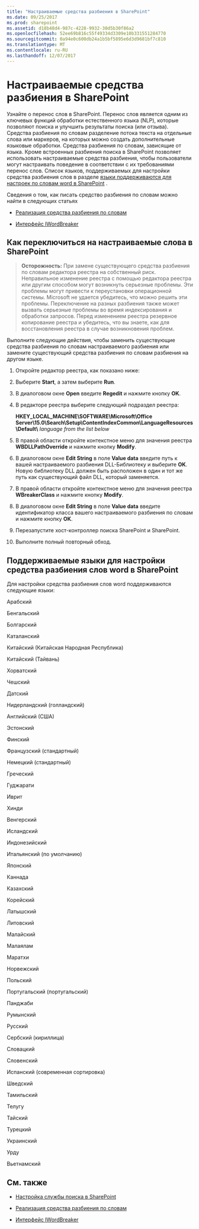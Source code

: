 ```yaml
---
title: "Настраиваемые средства разбиения в SharePoint"
ms.date: 09/25/2017
ms.prod: sharepoint
ms.assetid: d18b48d4-987c-4228-9932-30d5b30f86a2
ms.openlocfilehash: 52ee69b816c55f49334d3309e10b331551284770
ms.sourcegitcommit: 0a94e0c600db24a1b5bf5895e6d3d9681bf7c810
ms.translationtype: MT
ms.contentlocale: ru-RU
ms.lasthandoff: 12/07/2017
---
```

# <a name="custom-word-breakers-in-sharepoint"></a>Настраиваемые средства разбиения в SharePoint
Узнайте о перенос слов в SharePoint. Перенос слов является одним из ключевых функций обработки естественного языка (NLP), которые позволяют поиска и улучшить результаты поиска (или отзыва). Средства разбиения по словам разделение потока текста на отдельные слова или маркеров, на которых можно создать дополнительные языковые обработки. Средства разбиения по словам, зависящие от языка. Кроме встроенных разбиения поиска в SharePoint позволяет использовать настраиваемые средства разбиения, чтобы пользователи могут настраивать поведение в соответствии с их требованиями перенос слов. Список языков, поддерживаемых для настройки средства разбиения слов в разделе [языки поддерживаются для настроек по словам word в SharePoint](#SP15_SupportedLanguages) .
  
    
    

Сведения о том, как писать средство разбиения по словам можно найти в следующих статьях 
-  [Реализация средства разбиения по словам](http://msdn.microsoft.com/en-us/library/ms693186%28v=vs.85%29.aspx)
    
  
-  [Интерфейс IWordBreaker](http://msdn.microsoft.com/en-us/library/ms691079%28v=vs.85%29.aspx)
    
  

## <a name="how-to-switch-to-a-custom-word-breaker-in-sharepoint"></a>Как переключиться на настраиваемые слова в SharePoint
<a name="SP15wordbreaker_howto"> </a>


> **Осторожность:** При замене существующего средства разбиения по словам редактора реестра на собственный риск. Неправильное изменение реестра с помощью редактора реестра или другим способом могут возникнуть серьезные проблемы. Эти проблемы могут привести к переустановки операционной системы. Microsoft не удается убедитесь, что можно решить эти проблемы. Переключение на разных разбиения также может вызвать серьезные проблемы во время индексирования и обработки запросов. Перед изменением реестра резервное копирование реестра и убедитесь, что вы знаете, как для восстановления реестра в случае возникновения проблем. 
  
    
    

Выполните следующие действия, чтобы заменить существующие средства разбиения по словам настраиваемого разбиения или замените существующий средства разбиения по словам разбиения на другом языке.
  
    
    

1. Откройте редактор реестра, как показано ниже:
    
1. Выберите **Start**, а затем выберите **Run**.
    
  
2. В диалоговом окне **Open** введите **Regedit** и нажмите кнопку **OK**.
    
  
2. В редакторе реестра выберите следующий подраздел реестра:
    
    **HKEY_LOCAL_MACHINE\\SOFTWARE\\Microsoft\\Office Server\\15.0\\Search\\Setup\\ContentIndexCommon\\LanguageResources\\Default\\** _language from the list below_
    
  
3. В правой области откройте контекстное меню для значения реестра **WBDLLPathOverride** и нажмите кнопку **Modify**.
    
  
4. В диалоговом окне **Edit String** в поле **Value data** введите путь к вашей настраиваемого разбиения DLL-Библиотеку и выберите **OK**. Новую библиотеку DLL должен быть расположен в один и тот же путь как существующий файл DLL, который заменяется.
    
  
5. В правой области откройте контекстное меню для значения реестра **WBreakerClass** и нажмите кнопку **Modify**.
    
  
6. В диалоговом окне **Edit String** в поле **Value data** введите идентификатор класса вашего настраиваемого разбиения по словам и нажмите кнопку **OK**.
    
  
7. Перезапустите хост-контроллер поиска SharePoint и SharePoint.
    
  
8. Выполните полный повторный обход.
    
  

## <a name="supported-languages-for-word-breaker-customizations-in-sharepoint"></a>Поддерживаемые языки для настройки средства разбиения слов word в SharePoint
<a name="SP15_SupportedLanguages"> </a>

Для настройки средства разбиения слов word поддерживаются следующие языки:
  
    
    
Арабский
  
    
    
Бенгальский
  
    
    
Болгарский
  
    
    
Каталанский
  
    
    
Китайский (Китайская Народная Республика)
  
    
    
Китайский (Тайвань)
  
    
    
Хорватский
  
    
    
Чешский
  
    
    
Датский
  
    
    
Нидерландский (голландский)
  
    
    
Английский (США)
  
    
    
Эстонский
  
    
    
Финский
  
    
    
Французский (стандартный)
  
    
    
Немецкий (стандартный)
  
    
    
Греческий
  
    
    
Гуджарати
  
    
    
Иврит
  
    
    
Хинди
  
    
    
Венгерский
  
    
    
Исландский
  
    
    
Индонезийский
  
    
    
Итальянский (по умолчанию)
  
    
    
Японский
  
    
    
Каннада
  
    
    
Казахский
  
    
    
Корейский
  
    
    
Латышский
  
    
    
Литовский
  
    
    
Малайский
  
    
    
Малаялам
  
    
    
Маратхи
  
    
    
Норвежский
  
    
    
Польский
  
    
    
Португальский (португальский)
  
    
    
Панджаби
  
    
    
Румынский
  
    
    
Русский
  
    
    
Сербский (кириллица)
  
    
    
Словацкий
  
    
    
Словенский
  
    
    
Испанский (современная сортировка)
  
    
    
Шведский
  
    
    
Тамильский
  
    
    
Телугу
  
    
    
Тайский
  
    
    
Турецкий
  
    
    
Украинский
  
    
    
Урду
  
    
    
Вьетнамский
  
    
    

## <a name="see-also"></a>См. также
<a name="SP15wordbreakers_addresources"> </a>


-  [Настройка службы поиска в SharePoint](configure-search-in-sharepoint.md)
    
  
-  [Реализация средства разбиения по словам](http://msdn.microsoft.com/en-us/library/ms693186%28v=vs.85%29.aspx)
    
  
-  [Интерфейс IWordBreaker](http://msdn.microsoft.com/en-us/library/ms691079%28v=vs.85%29.aspx)
    
  

